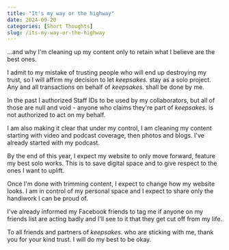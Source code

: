 ```yaml
---
title: "It's my way or the highway"
date: 2024-09-20
categories: [Short Thoughts]
slug: /its-my-way-or-the-highway
---
```


...and why I'm cleaning up my content only to retain what I believe are the best ones.

I admit to my mistake of trusting people who will end up destroying my trust, so I will affirm my decision to let _keepsakes._ stay as a solo project. Any and all transactions on behalf of _keepsakes._ shall be done by me.

In the past I authorized Staff IDs to be used by my collaborators, but all of those are null and void - anyone who claims they're part of _keepsakes._ is not authorized to act on my behalf.

I am also making it clear that under my control, I am cleaning my content starting with video and podcast coverage, then photos and blogs. I've already started with my podcast.

By the end of this year, I expect my website to only move forward, feature my best solo works. This is to save digital space and to give respect to the ones I want to uplift.

Once I'm done with trimming content, I expect to change how my website looks. I am in control of my personal space and I expect to share only the handiwork I can be proud of.

I've already informed my Facebook friends to tag me if anyone on my friends list are acting badly and I'll see to it that they get cut off from my life.

To all friends and partners of _keepsakes._ who are sticking with me, thank you for your kind trust. I will do my best to be okay.
